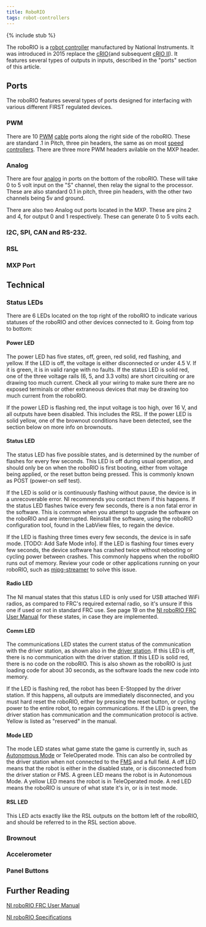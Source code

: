 ```yaml
---
title: RoboRIO
tags: robot-controllers
---
```


{% include stub %}

The roboRIO is a [robot controller](robot-controller) manufactured by National Instruments. It was introduced in 2015 replace the [cRIO](crio)(and subsequent [cRIO II](crio-ii)). It features several types of outputs in inputs, described in the "ports" section of this article.

## Ports

The roboRIO features several types of ports designed for interfacing with various different FIRST regulated devices.

### PWM

There are 10 [PWM](pwm) [cable](pwm_cable) ports along the right side of the roboRIO. These are standard .1 in Pitch, three pin headers, the same as on most [speed controllers](speed-controller). There are three more PWM headers avilable on the MXP header.

### Analog

There are four [analog](analog) in ports on the bottom of the roboRIO. These will take 0 to 5 volt input on the "S" channel, then relay the signal to the processor. These are also standard 0.1 in pitch, three pin headers, with the other two channels being 5v and ground.

There are also two Analog out ports located in the MXP. These are pins 2 and 4, for output 0 and 1 respectively. These can generate 0 to 5 volts each.  

### I2C, SPI, CAN and RS-232.



### RSL



### MXP Port



## Technical



### Status LEDs

There are 6 LEDs located on the top right of the roboRIO to indicate various statuses of the roboRIO and other devices connected to it. Going from top to bottom:

#### Power LED

The power LED has five states, off, green, red solid, red flashing, and yellow. If the LED is off, the voltage is either disconnected or under 4.5 V. If it is green, it is in valid range with no faults. If the status LED is solid red, one of the three voltage rails (6, 5, and 3.3 volts) are short circuiting or are drawing too much current. Check all your wiring to make sure there are no exposed terminals or other extraneous devices that may be drawing too much current from the roboRIO.

If the power LED is flashing red, the input voltage is too high, over 16 V, and all outputs have been disabled. This includes the RSL. If the power LED is solid yellow, one of the brownout conditions have been detected, see the section below on more info on brownouts.

#### Status LED

The status LED has five possible states, and is determined by the number of flashes for every few seconds. This LED is off during usual operation, and should only be on when the roboRIO is first booting, either from voltage being applied, or the reset button being pressed. This is commonly known as POST (power-on self test).

If the LED is solid or is continuously flashing without pause, the device is in a unrecoverable error. NI recommends you contact them if this happens. If the status LED flashes twice every few seconds, there is a non fatal error in the software. This is common when you attempt to upgrade the software on the roboRIO and are interrupted. Reinstall the software, using the roboRIO configuration tool, found in the LabView files, to regain the device.

If the LED is flashing three times every few seconds, the device is in safe mode. [TODO: Add Safe Mode info]. If the LED is flashing four times every few seconds, the device software has crashed twice without rebooting or cycling power between crashes. This commonly happens when the roboRIO runs out of memory. Review your code or other applications running on your roboRIO, such as [mjpg-streamer](mjpg-streamer) to solve this issue.

#### Radio LED

The NI manual states that this status LED is only used for USB attached WiFi radios, as compared to FRC's required external radio, so it's unsure if this one if used or not in standard FRC use. See page 19 on the [NI roboRIO FRC User Manual](http://www.ni.com/pdf/manuals/374474a.pdf#page=19) for these states, in case they are implemented.

#### Comm LED

The communications LED states the current status of the communication with the driver station, as shown also in the [driver station](driver-station). If this LED is off, there is no communication with the driver station. If this LED is solid red, there is no code on the roboRIO. This is also shown as the roboRIO is just loading code for about 30 seconds, as the software loads the new code into memory.

If the LED is flashing red, the robot has been E-Stopped by the driver station. If this happens, all outputs are immediately disconnected, and you must hard reset the roboRIO, either by pressing the reset button, or cycling power to the entire robot, to regain communications. If the LED is green, the driver station has communication and the communication protocol is active. Yellow is listed as "reserved" in the manual.

#### Mode LED

The mode LED states what game state the game is currently in, such as [Autonomous Mode](autonomous-mode) or TeleOperated mode. This can also be controlled by the driver station when not connected to the [FMS](FMS) and a full field. A off LED means that the robot is either in the disabled state, or is disconnected from the driver station or FMS. A green LED means the robot is in Autonomous Mode. A yellow LED means the robot is in TeleOperated mode. A red LED means the roboRIO is unsure of what state it's in, or is in test mode.

#### RSL LED

This LED acts exactly like the RSL outputs on the bottom left of the roboRIO, and should be referred to in the RSL section above. 

### Brownout



### Accelerometer



### Panel Buttons



## Further Reading
[NI roboRIO FRC User Manual](http://www.ni.com/pdf/manuals/374474a.pdf)

[NI roboRIO Specifications](http://www.ni.com/pdf/manuals/375275a.pdf)
